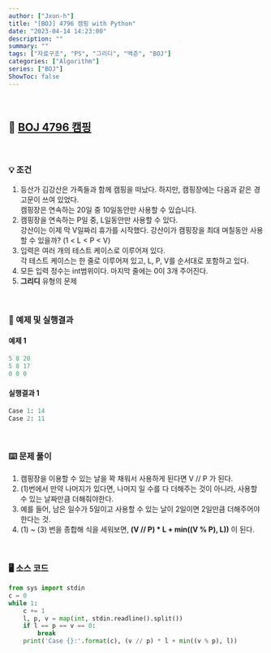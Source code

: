 ```yaml
---
author: ["Jxun-h"]
title: "[BOJ] 4796 캠핑 with Python"
date: "2023-04-14 14:23:00"
description: ""
summary: ""
tags: ["자료구조", "PS", "그리디", "백준", "BOJ"]
categories: ["Algorithm"]
series: ["BOJ"]
ShowToc: false
---
```


<br>

## 📌 <a href="https://www.acmicpc.net/problem/4796 캠핑" target="_blank">BOJ 4796 캠핑</a>

<br>

### 💡 조건

1.  등산가 김강산은 가족들과 함께 캠핑을 떠났다. 하지만, 캠핑장에는 다음과 같은 경고문이 쓰여 있었다.  
    캠핑장은 연속하는 20일 중 10일동안만 사용할 수 있습니다.
2.  캠핑장을 연속하는 P일 중, L일동안만 사용할 수 있다.  
    강산이는 이제 막 V일짜리 휴가를 시작했다. 강산이가 캠핑장을 최대 며칠동안 사용할 수 있을까? (1 < L < P < V)
3.  입력은 여러 개의 테스트 케이스로 이루어져 있다.  
    각 테스트 케이스는 한 줄로 이루어져 있고, L, P, V를 순서대로 포함하고 있다.
4.  모든 입력 정수는 int범위이다. 마지막 줄에는 0이 3개 주어진다.
5.  **그리디** 유형의 문제

<br>

### 🔖 예제 및 실행결과

#### 예제 1

```py
5 8 20
5 8 17
0 0 0
```

#### 실행결과 1

```py
Case 1: 14
Case 2: 11
```

<br>

### ⌨️ 문제 풀이

1.  캠핑장을 이용할 수 있는 날을 꽉 채워서 사용하게 된다면 V // P 가 된다.
2.  (1)번에서 만약 나머지가 있다면, 나머지 일 수를 다 더해주는 것이 아니라, 사용할 수 있는 날짜만큼 더해줘야한다.
3.  예를 들어, 남은 일수가 5일이고 사용할 수 있는 날이 2일이면 2일만큼 더해주어야 한다는 것.
4.  (1) ~ (3) 번을 종합해 식을 세워보면, **(V // P) * L + min((V % P), L))** 이 된다.

<br>

### 🖥 소스 코드

```py
from sys import stdin
c = 0
while 1:
    c += 1
    l, p, v = map(int, stdin.readline().split())
    if l == p == v == 0:
        break
    print('Case {}:'.format(c), (v // p) * l + min((v % p), l))
```